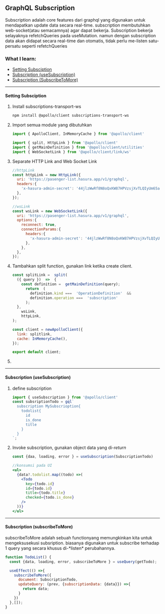 ##  GraphQL Subscription

Subscription adalah core features dari graphql yang digunakan untuk mendapatkan update data secara real-time. subscription membutuhkan web-socket(atau semacamnya) agar dapat bekerja. Subscription bekerja selayaknya refetchQueries pada useMutation. namun dengan subscription data akan didapat secara real-time dan otomatis, tidak perlu me-listen satu-persatu seperti refetchQueries

### What I learn:

- [Setting Subsciption](#sec1)
- [Subscription (useSubscription)](#sec2)
- [Subscription (SubscribeToMore)](#sec3)

---

<h4  id='sec1'>Setting Subsciption</h4>

1. Install subscriptions-transport-ws
	```bash
	npm install @apollo/client subscriptions-transport-ws
	```
2. Import semua module yang dibutuhkan
	```js
	import { ApolloClient, InMemoryCache } from '@apollo/client'
	
	import { split, HttpLink } from '@apollo/client'
	import { getMainDefinition } from '@apollo/client/utilities'
	import { WebSocketLink } from '@apollo/client/link/ws'
	```
3. Separate HTTP Link and Web Socket Link
	```js
	//httpLink
	const httpLink = new HttpLink({
	  uri: 'https://pasenger-list.hasura.app/v1/graphql',
	  headers:{
		'x-hasura-admin-secret': '44jlzWwRf8N8oQxKW87HPVzsjXvTLQIyUm65ajy3Pb6a8BoeF28NdKV3D0vIM4Ap',
	  },
	});

	//wsLink
	const wsLink = new WebSocketLink({
	  uri: 'https://pasenger-list.hasura.app/v1/graphql',
	  options:{
		reconnect: true,
		connectionParams:{
		  headers:{
			'x-hasura-admin-secret': '44jlzWwRf8N8oQxKW87HPVzsjXvTLQIyUm65ajy3Pb6a8BoeF28NdKV3D0vIM4Ap',
		  },
		},
	  },
	});
	```
4. Tambahkan split function, gunakan link ketika create client.
	```js
	const splitLink =  split(
	  ({ query })  =>  {
		const definition =  getMainDefinition(query);
		  return  (
			definition.kind ===  'OperationDefinition'  &&
			definition.operation ===  'subscription'
		  );
	  },
		wsLink,
		httpLink,
	);

	const client = newApolloClient({
	  link: splitlink,
	  cache: InMemoryCache(),
	});

	export default client;
	```
5. 

---

<h4  id='sec2'>Subscription (useSubscription)</h4>

1. define subscription
	```js
	import { useSubscription } from '@apollo/client'
	const subsriptionTodo = gql`
	  subscription MySubscrioption{
		todolist{
		  id
		  is_done
		  title
		}
	  }
	`;
	```
2. Invoke subscription, gunakan object data yang di-*return*
	```jsx
	const {daa, loading, error } = useSubscription(SubscriptionTodo)

	//konsumsi pada UI
	<ul>
	  {data?.todolist.map((todo) =>(
		<Todo
		  key={todo.id}
		  id={todo.id}
		  title={todo.title}
		  checked={todo.is_done}
		/>
	  ))}
	</ul>
	```
---  

<h4  id='sec3'>Subscription (subscribeToMore)</h4>
subscribeToMore adalah sebuah functionyang memungkinkan kita untuk mengeksusekusi subsription. biasanya digunakan untuk subscribe terhadap 1 query yang secara khusus di-*listen* perubahannya.

```js
function TodoList() {
  const {data, loading, error, subscribeToMore } = useQuery(getTodo);

  useEffect(() =>{
	subscribeToMore({
	  document: SubscriptionTodo,
	  updateQuery: (prev, {subscriptionData: {data}}) =>{
		return data;
	  }
	})
  },[]);
}
```

